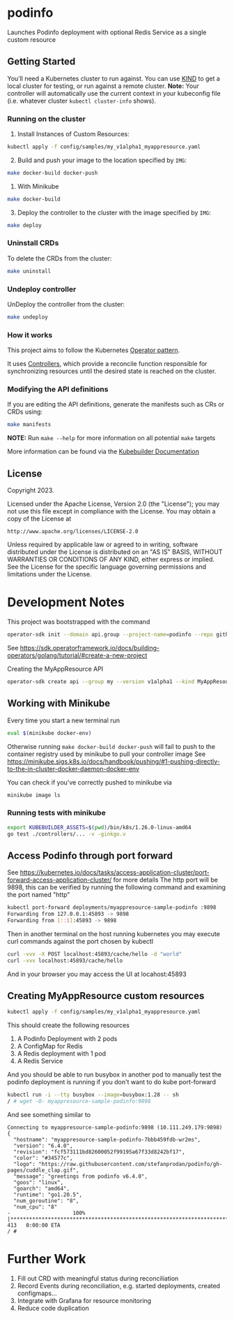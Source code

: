 # podinfo
Launches Podinfo deployment with optional Redis Service as a single custom resource

## Getting Started
You’ll need a Kubernetes cluster to run against. You can use [KIND](https://sigs.k8s.io/kind) to get a local cluster for testing, or run against a remote cluster.
**Note:** Your controller will automatically use the current context in your kubeconfig file (i.e. whatever cluster `kubectl cluster-info` shows).

### Running on the cluster
1. Install Instances of Custom Resources:

```sh
kubectl apply -f config/samples/my_v1alpha1_myappresource.yaml
```

2. Build and push your image to the location specified by `IMG`:

```sh
make docker-build docker-push
```
  1. With Minikube
```sh
make docker-build
```

3. Deploy the controller to the cluster with the image specified by `IMG`:

```sh
make deploy
```

### Uninstall CRDs
To delete the CRDs from the cluster:

```sh
make uninstall
```

### Undeploy controller
UnDeploy the controller from the cluster:

```sh
make undeploy
```

### How it works
This project aims to follow the Kubernetes [Operator pattern](https://kubernetes.io/docs/concepts/extend-kubernetes/operator/).

It uses [Controllers](https://kubernetes.io/docs/concepts/architecture/controller/),
which provide a reconcile function responsible for synchronizing resources until the desired state is reached on the cluster.

### Modifying the API definitions
If you are editing the API definitions, generate the manifests such as CRs or CRDs using:

```sh
make manifests
```

**NOTE:** Run `make --help` for more information on all potential `make` targets

More information can be found via the [Kubebuilder Documentation](https://book.kubebuilder.io/introduction.html)

## License

Copyright 2023.

Licensed under the Apache License, Version 2.0 (the "License");
you may not use this file except in compliance with the License.
You may obtain a copy of the License at

    http://www.apache.org/licenses/LICENSE-2.0

Unless required by applicable law or agreed to in writing, software
distributed under the License is distributed on an "AS IS" BASIS,
WITHOUT WARRANTIES OR CONDITIONS OF ANY KIND, either express or implied.
See the License for the specific language governing permissions and
limitations under the License.

# Development Notes

This project was bootstrapped with the command
```sh
operator-sdk init --domain api.group --project-name=podinfo --repo github.com/trevorackerman/podinfo-operator
```
See https://sdk.operatorframework.io/docs/building-operators/golang/tutorial/#create-a-new-project

Creating the MyAppResource API
```sh
operator-sdk create api --group my --version v1alpha1 --kind MyAppResource --resource --controller
```
## Working with Minikube

Every time you start a new terminal run

```sh
eval $(minikube docker-env)
```

Otherwise running `make docker-build docker-push` will fail to push to the container registry used by minikube to pull your controller image
See https://minikube.sigs.k8s.io/docs/handbook/pushing/#1-pushing-directly-to-the-in-cluster-docker-daemon-docker-env

You can check if you've correctly pushed to minikube via

```sh
minikube image ls
```

### Running tests with minikube

```sh
export KUBEBUILDER_ASSETS=$(pwd)/bin/k8s/1.26.0-linux-amd64
go test ./controllers/... -v -ginkgo.v
```

## Access Podinfo through port forward

See https://kubernetes.io/docs/tasks/access-application-cluster/port-forward-access-application-cluster/ for more details
The http port will be 9898, this can be verified by running the following command and examining the port named "http"
```sh
kubectl port-forward deployments/myappresource-sample-podinfo :9898
Forwarding from 127.0.0.1:45893 -> 9898
Forwarding from [::1]:45893 -> 9898
```

Then in another terminal on the host running kubernetes you may execute curl commands against the port chosen by kubectl
```sh
curl -vvv -X POST localhost:45893/cache/hello -d "world"
curl -vvv localhost:45893/cache/hello
```

And in your browser you may access the UI at locahost:45893

## Creating MyAppResource custom resources
```sh
kubectl apply -f config/samples/my_v1alpha1_myappresource.yaml   
```

This should create the following resources
1. A Podinfo Deployment with 2 pods
2. A ConfigMap for Redis
3. A Redis deployment with 1 pod
4. A Redis Service

And you should be able to run busybox in another pod to manually test the podinfo deployment is running if you don't want to do kube port-forward
```sh
kubectl run -i --tty busybox --image=busybox:1.28 -- sh
/ # wget -O- myappresource-sample-podinfo:9898
```

And see something similar to
```
Connecting to myappresource-sample-podinfo:9898 (10.111.249.179:9898)
{
  "hostname": "myappresource-sample-podinfo-7bbb459fdb-wr2ms",
  "version": "6.4.0",
  "revision": "fcf573111bd82600052f99195a67f33d8242bf17",
  "color": "#34577c",
  "logo": "https://raw.githubusercontent.com/stefanprodan/podinfo/gh-pages/cuddle_clap.gif",
  "message": "greetings from podinfo v6.4.0",
  "goos": "linux",
  "goarch": "amd64",
  "runtime": "go1.20.5",
  "num_goroutine": "8",
  "num_cpu": "8"
-                    100% |*******************************************************************************************************************************************************************|   413   0:00:00 ETA
/ #
```

# Further Work
1. Fill out CRD with meaningful status during reconciliation
1. Record Events during reconciliation, e.g. started deployments, created configmaps...
1. Integrate with Grafana for resource monitoring
1. Reduce code duplication